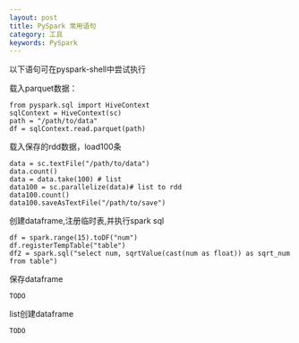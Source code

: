 ```yaml
---
layout: post
title: PySpark 常用语句
category: 工具 
keywords: PySpark 
---
```

以下语句可在pyspark-shell中尝试执行



载入parquet数据：

```
from pyspark.sql import HiveContext
sqlContext = HiveContext(sc)
path = "/path/to/data"
df = sqlContext.read.parquet(path)
```

载入保存的rdd数据，load100条

```
data = sc.textFile("/path/to/data")
data.count()
data = data.take(100) # list
data100 = sc.parallelize(data)# list to rdd
data100.count()
data100.saveAsTextFile("/path/to/save")
```

创建dataframe,注册临时表,并执行spark sql

```
df = spark.range(15).toDF("num")
df.registerTempTable("table")
df2 = spark.sql("select num, sqrtValue(cast(num as float)) as sqrt_num from table")
```

保存dataframe

```
TODO
```

list创建dataframe

```
TODO
```

